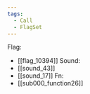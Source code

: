 ```yaml
---
tags:
  - Call
  - FlagSet
---
```

Flag:
- [[flag_10394]]
Sound:
- [[sound_43]]
- [[sound_17]]
Fn:
- [[sub000_function26]]
